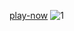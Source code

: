 <a href="https://vite-mp3.vercel.app/)https://vite-mp3.vercel.app/">play-now</a>
![1](https://github.com/sudo-self/svelte-mp3/assets/119916323/dd85545e-ef11-418f-b9fb-55f3fbf530c9)
